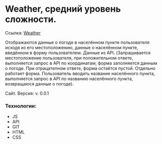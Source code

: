 # Weather, средний уровень сложности.

Ссылка: [Weather](https://InInferno.github.io/weather/ "Погода")

Отображаются данные о погоде в населённом пункте пользователя исходя из его местоположению, данные о населённом пункте, введённом в форму пользователем. Данные из API.
(Запрашивается местоположение пользователя, при положительном ответе, выполняется запрос в API по координатам, форма заполняется данным о погоде. При отрицателном ответе, форма остаётся пустой. Отдельно работает форма. Пользователь вводить название населённого пункта, выполняется запрос в API по названию населённого пункта, возвращаюся данные о погоде). 

Сайт. Версия: v. 0.0.1

### Технологии: 
- JS 
- API
- GIT
- HTML
- CSS
